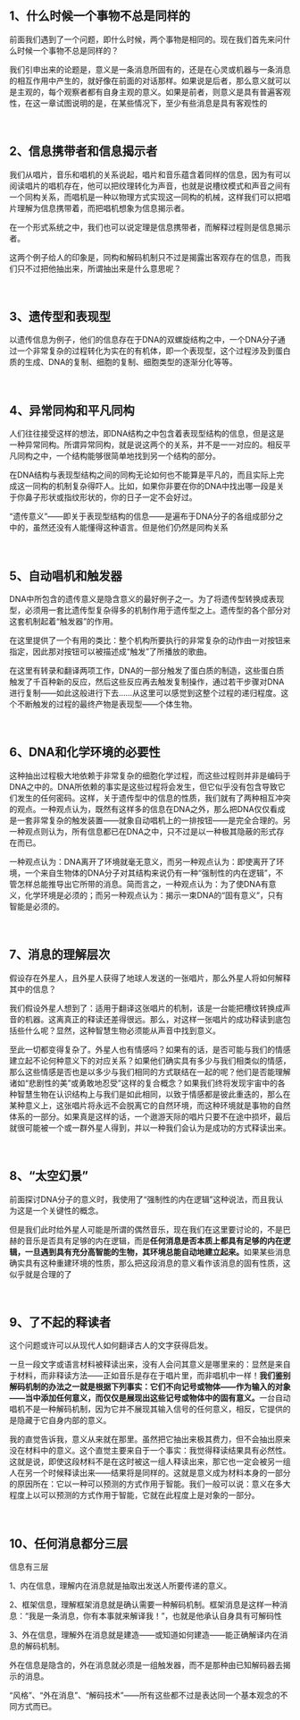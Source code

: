 <h2>1、什么时候一个事物不总是同样的</h2><p data-pid="HxUaHp3F">前面我们遇到了一个问题，即什么时候，两个事物是相同的。现在我们首先来问什么时候一个事物不总是同样的？</p><p data-pid="B6IWYS4U">我们引申出来的论题是，意义是一条消息所固有的，还是在心灵或机器与一条消息的相互作用中产生的，就好像在前面的对话那样。如果说是后者，那么意义就可以是主观的，每个观察者都有自身主观的意义。如果是前者，则意义是具有普遍客观性，在这一章试图说明的是，在某些情况下，至少有些消息是具有客观性的</p><p><br></p><h2>2、信息携带者和信息揭示者</h2><p data-pid="psrb7agA">我们从唱片，音乐和唱机的关系说起，唱片和音乐蕴含着同样的信息，因为有可以阅读唱片的唱机存在，他可以把纹理转化为声音，也就是说槽纹模式和声音之间有一个同构关系，而唱机是一种以物理方式实现这一同构的机械，这样我们可以把唱片理解为信息携带着，而把唱机想象为信息揭示者。</p><p data-pid="1MbaHNrG">在一个形式系统之中，我们也可以说定理是信息携带者，而解释过程则是信息揭示者。</p><p data-pid="iphpPBuW">这两个例子给人的印象是，同构和解码机制只不过是揭露出客观存在的信息，而我们只不过把他抽出来，所谓抽出来是什么意思呢？</p><p><br></p><h2>3、遗传型和表现型</h2><p data-pid="hqD3v6k1">以遗传信息为例子，他们的信息存在于DNA的双螺旋结构之中，一个DNA分子通过一个非常复杂的过程转化为实在的有机体，即一个表现型，这个过程涉及到蛋白质的生成、DNA的复制、细胞的复制、细胞类型的逐渐分化等等。</p><p><br></p><h2>4、异常同构和平凡同构</h2><p data-pid="fIOD-CCx">人们往往接受这样的想法，即DNA结构之中包含着表现型结构的信息，但是这是一种异常同构。所谓异常同构，就是说这两个的关系，并不是一一对应的。相反平凡同构之中，一个结构能够很简单地找到另一个结构的部分。</p><p data-pid="CkYXmL8c">在DNA结构与表现型结构之间的同构无论如何也不能算是平凡的，而且实际上完成这一同构的机制复杂得吓人。比如，如果你非要在你的DNA中找出哪一段是关于你鼻子形状或指纹形状的，你的日子一定不会好过。</p><p data-pid="dKPTGxf0">“遗传意义”——即关于表现型结构的信息——是遍布于DNA分子的各组成部分之中的，虽然还没有人能懂得这种语言。但是他们仍然是同构关系</p><p><br></p><h2>5、自动唱机和触发器</h2><p data-pid="ghK87bki">DNA中所包含的遗传意义是隐含意义的最好例子之一。为了将遗传型转换成表现型，必须用一套比遗传型复杂得多的机制作用于遗传型之上。遗传型的各个部分对这套机制起着“触发器”的作用。</p><p data-pid="QDaLB5yM">在这里提供了一个有用的类比：整个机构所要执行的非常复杂的动作由一对按钮来指定，因此那对按钮可以被描述成“触发”了所播放的歌曲。</p><p data-pid="G-yu6ZFE">在这里有转录和翻译两项工作，DNA的一部分触发了蛋白质的制造，这些蛋白质触发了千百种新的反应，然后这些反应再去触发复制操作，通过若干步骤对DNA进行复制——如此这般进行下去……从这里可以感觉到这整个过程的递归程度。这个不断触发的过程的最终产物是表现型——个体生物。</p><p><br></p><h2>6、DNA和化学环境的必要性</h2><p data-pid="aeua0GDk">这种抽出过程极大地依赖于非常复杂的细胞化学过程，而这些过程则并非是编码于DNA之中的。DNA所依赖的事实是这些过程将会发生，但它似乎没有包含导致它们发生的任何密码。这样，关于遗传型中的信息的性质，我们就有了两种相互冲突的观点。一种观点认为，既然有这样多的信息在DNA之外，那么把DNA仅仅看成是一套非常复杂的触发装置——就象自动唱机上的一排按钮——是完全合理的。另一种观点则认为，所有信息都已在DNA之中，只不过是以一种极其隐蔽的形式存在而已。</p><p data-pid="Riq3q06u">一种观点认为：DNA离开了环境就毫无意义，而另一种观点认为：即使离开了环境，一个来自生物体的DNA分子对其结构来说仍有一种“强制性的内在逻辑”，不管怎样总能推导出它所带的消息。简而言之，一种观点认为：为了使DNA有意义，化学环境是必须的；而另一种观点认为：揭示一束DNA的“固有意义”，只有智能是必须的。</p><p><br></p><h2>7、消息的理解层次</h2><p data-pid="Y3FoQON7">假设存在外星人，且外星人获得了地球人发送的一张唱片，那么外星人将如何解释其中的信息？</p><p data-pid="w8vaVUDk">我们假设外星人想到了：适用于翻译这张唱片的机制，该是一台能把槽纹转换成声音的机器。这离真正的释读还差得很远。那么，对这样一张唱片的成功释读到底包括些什么呢？显然，这种智慧生物必须能从声音中找到意义。</p><p data-pid="CuFZotkW">至此一切都变得复杂了。外星人也有情感吗？如果有的话，是否可能与我们的情感建立起不论何种意义下的对应关系？如果他们确实具有多少与我们相类似的情感，那么这些情感是否也是以多少与我们相同的方式联结在一起的呢？他们是否能理解诸如“悲剧性的美”或勇敢地忍受”这样的复合概念？如果我们终将发现宇宙中的各种智慧生物在认识结构上与我们是如此相同，以致于情感都是彼此重迭的，那么在某种意义上，这张唱片将永远不会脱离它的自然环境，而这种环境就是事物的自然体系的一部分。如果真是这样的话，一个遨游天际的唱片只要不在途中损坏，最后就很可能被一个或一群外星人得到，并以一种我们会认为是成功的方式释读出来。</p><p><br></p><h2>8、“太空幻景”</h2><p data-pid="6gzk28Bx">前面探讨DNA分子的意义时，我使用了“强制性的内在逻辑”这种说法，而且我认为这是一个关键性的概念。</p><p data-pid="p_9Vn_BZ">但是我们此时给外星人可能是所谓的偶然音乐，现在我们在这里要讨论的，不是巴赫的音乐是否具有足够的内在逻辑，而是<b>任何消息是否本质上都具有足够的内在逻辑，一旦遇到具有充分高智能的生物，其环境总能自动地建立起来。</b>如果某些消息确实具有这种重建环境的性质，那么把这段消息的意义看作该消息的固有性质，这似乎就是合理的了</p><p><br></p><h2>9、了不起的释读者</h2><p data-pid="m5by9Emr">这个问题或许可以从现代人如何翻译古人的文字获得启发。</p><p data-pid="Z011XOH_">一旦一段文字或语言材料被释读出来，没有人会问其意义是哪里来的：显然是来自于材料，而非释读方法——正如音乐是存在于唱片里，而非唱机中一样！<b>我们鉴别解码机制的办法之一就是根据下列事实：它们不向记号或物体——作为输入的对象——当中添加任何意义，而仅仅是展现出这些记号或物体中的固有意义。</b>一台自动唱机不是一种解码机制，因为它并不展现其输入信号的任何意义，相反，它提供的是隐藏于它自身内部的意义。</p><p data-pid="a5-HLiPx">我的直觉告诉我，意义从来就在那里。虽然把它抽出来极其费力，但不会抽出原来没在材料中的意义。这个直觉主要来自于一个事实：我觉得释读结果具有必然性。这就是说，即使这段材料不是在这时被这一组人释读出来，那它也一定会被另一组人在另一个时候释读出来——结果将是同样的。这就是意义成为材料本身的一部分的原因所在：它以一种可以预测的方式作用于智能。我们一般可以说：意义在多大程度上以可以预测的方式作用于智能，它就在此程度上是对象的一部分。</p><p><br></p><h2>10、任何消息都分三层</h2><p data-pid="-Ks_t5pn">信息有三层</p><p data-pid="d99OrBtl">1、内在信息，理解内在消息就是抽取出发送人所要传递的意义。</p><p data-pid="fqbJ0FnL">2、框架信息，理解框架消息就是确认需要一种解码机制。框架消息是这样一种消息：“我是一条消息，你有本事就来解译我！”，也就是他承认自身具有可解码性</p><p data-pid="1j380Jm6">3、外在信息，理解外在消息就是建造——或知道如何建造——能正确解译内在消息的解码机制。</p><p data-pid="CrHeRl8N">外在信息是隐含的，外在消息就必须是一组触发器，而不是那种由已知解码器去揭示的消息。</p><p data-pid="PCEFs3wO">“风格”、“外在消息”、“解码技术”——所有这些都不过是表达同一个基本观念的不同方式而已。</p><p></p>